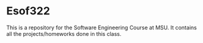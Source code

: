 # Esof322
This is a repository for the Software Engineering Course at MSU. It contains all the projects/homeworks done in this class.
